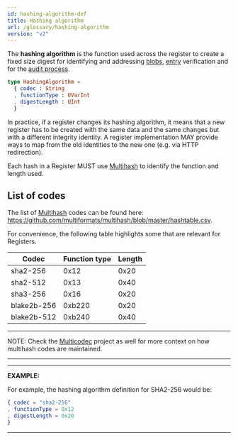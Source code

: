 ```yaml
---
id: hashing-algorithm-def
title: Hashing algorithm
url: /glossary/hashing-algorithm
version: "v2"
---
```


The **hashing algorithm** is the function used across the register to create a
fixed size digest for identifying and addressing [blobs](/glossary/blob),
[entry](/glossary/entry) verification and for the [audit process](/data-model/audit).

```elm
type HashingAlgorithm =
  { codec : String
  , functionType : UVarInt
  , digestLength : UInt
  }

```

In practice, if a register changes its hashing algorithm, it means that a new
register has to be created with the same data and the same changes but with a
different integrity identity. A register implementation MAY provide ways to
map from the old identities to the new one (e.g. via HTTP redirection).

Each hash in a Register MUST use [Multihash](@multihash) to identify the
function and length used.

## List of codes

The list of [Multihash](@multihash) codes can be found here:
https://github.com/multiformats/multihash/blob/master/hashtable.csv.

For convenience, the following table highlights some that are relevant for
Registers.

|Codec|Function type|Length|
|-|-|-|
|sha2-256|0x12|0x20|
|sha2-512|0x13|0x40|
|sha3-256|0x16|0x20|
|blake2b-256|0xb220|0x20|
|blake2b-512|0xb240|0x40|


***
NOTE: Check the [Multicodec](https://github.com/multiformats/multicodec)
project as well for more context on how multihash codes are maintained.
***

***
**EXAMPLE:**

For example, the hashing algorithm definition for SHA2-256 would be:

```elm
{ codec = "sha2-256"
, functionType = 0x12
, digestLength = 0x20
}
```
***
